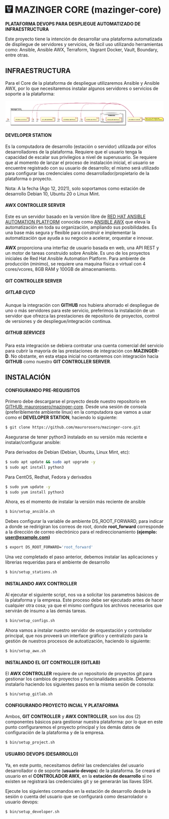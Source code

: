 # ![image](images/mazinger-black-24x24.jpg) MAZINGER CORE (mazinger-core)
**PLATAFORMA DEVOPS PARA DESPLIEGUE AUTOMATIZADO DE INFRAESTRUCTURA**

Este proyecto tiene la intención de desarrollar una plataforma automatizada de displiegue de servidores y servicios, de fácil uso utilizando herramientas como: Ansible, Ansible AWX, Terraform, Vagrant Docker, Vault, Boundary, entre otras.

## INFRAESTRUCTURA

Para el Core de la plataforma de despliegue utilizaremos Ansible y Ansible AWX, por lo que necesitaremos instalar algunos servidores o servicios de soporte a la plataforma:

![image](images/mazinger-components.png)

#### DEVELOPER STATION
Es la computadora de desarrollo (estación o servidor) utilizada por el/los desarrolladores de la plataforma. Requiere que el usuario tenga la capacidad de escalar sus privilegios a nivel de superusuario.  Se requiere que al momento de lanzar el proceso de instalación inicial, el usuario se encuentre registrado con su usuario de desarrollo; el mismo será utilizado para configurar las credenciales como desarrollador/propietario de la plataforma o proyecto.

Nota: A la fecha (Ago 12, 2021), solo soportamos como estación de desarrollo Debian 10, Ubuntu 20 o Linux Mint.

#### AWX CONTROLLER SERVER
Este es un servidor basado en la versión libre de [RED HAT ANSIBLE AUTOMATION PLATFORM](https://www.ansible.com/products/automation-platform) conocida como [ANSIBLE AWX](https://github.com/ansible/awx) que eleva la automatización en toda su organización, ampliando sus posibilidades. Es una base más segura y flexible para construir e implementar la automatización que ayuda a su negocio a acelerar, orquestar e innovar.  

**AWX** proporciona una interfaz de usuario basada en web, una API REST y un motor de tareas construido sobre Ansible. Es uno de los proyectos iniciales de Red Hat Ansible Automation Platform. Para ambiente de producción (minimo), se requiere una maquina física o virtual con 4 cores/vcores, 8GB RAM y 100GB de almacenamiento.

#### GIT CONTROLLER SERVER
##### GITLAB CI/CD
Aunque la integración con **GITHUB** nos hubiera ahorrado el despliegue de uno o más servidores para este servicio, preferimos la instalación de un servidor que ofrezca las prestaciones de repositorio de proyectos, control de versiones y de despliegue/integración continua.

##### GITHUB SERVICES
Para esta integración se debiera contratar una cuenta comercial del servicio para cubrir la mayoría de las prestaciones de integración con **MAZINGER-D**. No obstante, en esta etapa inicial no contaremos con integración hacia **GITHUB** como nuestro **GIT CONTROLLER SERVER**.

## INSTALACIÓN

#### CONFIGURANDO PRE-REQUISITOS
Primero debe descargarse el proyecto desde nuestro repositorio en [GITHUB: maurorosero/mazinger-core](https://github.com/maurorosero/mazinger-core). Desde una sesión de consola (preferiblemente ambiente linux) en la computadora que vamos a usar como el **DEVELOPER STATION**, haciendo lo siguiente:

```bash
$ git clone https://github.com/maurorosero/mazinger-core.git
```
Asegurarse de tener python3 instalado en su versión más reciente e instalar/configurar ansible:

Para derivados de Debian (Debian, Ubuntu, Linux Mint, etc):
```bash
$ sudo apt update && sudo apt upgrade -y
$ sudo apt install python3
```
Para CentOS, Redhat, Fedora y derivados
```bash
$ sudo yum update -y
$ sudo yum install python3
```
Ahora, es el momento de instalar la versión más reciente de ansible
```bash
$ bin/setup_ansible.sh
```
Debes configurar la variable de ambiente DS_ROOT_FORWARD, para indicar a donde se redirigiran los correos de root, donde **root_forward** corresponde a la dirección de correo electrónico para el redireccionamiento **(ejemplo: user@example.com)**
```bash
$ export DS_ROOT_FORWARD='root_forward'
```
Una vez completado el paso anterior, debemos instalar las aplicaciones y librerias requeridas para el ambiente de desarrollo
```bash
$ bin/setup_stations.sh
```
#### INSTALANDO AWX CONTROLLER
Al ejecutar el siguiente script, nos va a solicitar los parametros básicos de la plataforma y la empresa. Este proceso debe ser ejecutado antes de hacer cualquier otra cosa; ya que el mismo configura los archivos necesarios que servirán de insumo a las demás tareas.
```bash
$ bin/setup_configs.sh
```
Ahora vamos a instalar nuestro servidor de orquestación y controlador principal, que nos proveerá un interface gráfico y centralizdo para la gestión de nuestros procesos de autoatización, haciendo lo siguiente:
```bash
$ bin/setup_awx.sh
```
#### INSTALANDO EL GIT CONTROLLER (GITLAB)
El **AWX CONTROLLER** requiere de un repositorio de proyectos git para gestionar los cambios de proyectos y funcionalidades ansible. Debemos instalarlo haciendo los siguientes pasos en la misma sesión de consola:
```
$ bin/setup_gitlab.sh
```
#### CONFIGURANDO PROYECTO INCIAL Y PLATAFORMA
Ambos, **GIT CONTROLLER** y **AWX CONTROLLER**, son los dos (2) componentes básicos para gestionar nuestra plataforma: por lo que en este punto configuraremos el proyecto principal y los demás datos de configuración de la plataforma y de la empresa.
```bash
$ bin/setup_project.sh
```
#### USUARIO DEVOPS (DESARROLLO)
Ya, en este punto, necesitamos definir las credenciales del usuario desarrollador o de soporte (**usuario devops**) de la plataforma. Se creará el usuario en el **CONTROLADOR AWX**, en la **estación de desarrollo** si no existen se registrará las credenciales git y se generarán las llaves SSH.

Ejecute los siguientes comandos en la estación de desarrollo desde la sesión o cuenta del usuario que se configurará como desarrolador o usuario devops:
```
$ bin/setup_developer.sh
```